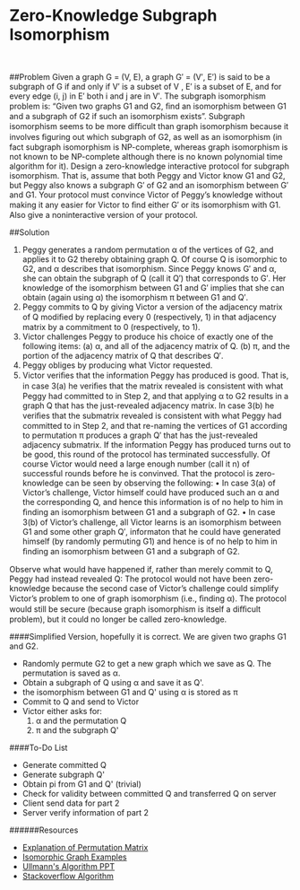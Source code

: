Zero-Knowledge Subgraph Isomorphism
===================================
<br/>

##Problem
 Given a graph G = (V, E), a graph G′ = (V′, E′) is said to be a subgraph of G if and only if V′ is a subset of V , E′ is a subset of E, and for every edge (i, j) in E′ both i and j are in V′. The subgraph isomorphism problem is: “Given two graphs G1 and G2, ﬁnd an isomorphism between G1 and a subgraph of G2 if such an isomorphism exists”. Subgraph isomorphism seems to be more diﬃcult than graph isomorphism because it involves ﬁguring out which subgraph of G2, as well as an isomorphism (in fact subgraph isomorphism is NP-complete, whereas graph isomorphism is not known to be NP-complete although there is no known polynomial time algorithm for it). Design a zero-knowledge interactive protocol for subgraph isomorphism. That is, assume that both Peggy and Victor know G1 and G2, but Peggy also knows a subgraph G′ of G2 and an isomorphism between G′ and G1. Your protocol must convince Victor of Peggy’s knowledge without making it any easier for Victor to ﬁnd either G′ or its isomorphism with G1. Also give a noninteractive version of your protocol.
 
 
##Solution
1. Peggy generates a random permutation α of the vertices of G2, and applies it to G2
thereby obtaining graph Q. Of course Q is isomorphic to G2, and α describes that
isomorphism. Since Peggy knows G′ and α, she can obtain the subgraph of Q (call
it Q′) that corresponds to G′. Her knowledge of the isomorphism between G1 and G′
implies that she can obtain (again using α) the isomorphism π between G1 and Q′.
2. Peggy commits to Q by giving Victor a version of the adjacency matrix of Q modiﬁed
by replacing every 0 (respectively, 1) in that adjacency matrix by a commitment to 0
(respectively, to 1).
3. Victor challenges Peggy to produce his choice of exactly one of the following items:
(a) α, and all of the adjacency matrix of Q.
(b) π, and the portion of the adjacency matrix of Q that describes Q′.
4. Peggy obliges by producing what Victor requested.
5. Victor veriﬁes that the information Peggy has produced is good. That is, in case 3(a)
he veriﬁes that the matrix revealed is consistent with what Peggy had committed to
in Step 2, and that applying α to G2 results in a graph Q that has the just-revealed
adjacency matrix. In case 3(b) he veriﬁes that the submatrix revealed is consistent
with what Peggy had committed to in Step 2, and that re-naming the vertices of G1
according to permutation π produces a graph Q′
that has the just-revealed adjacency
submatrix. If the information Peggy has produced turns out to be good, this round
of the protocol has terminated successfully.
Of course Victor would need a large enough number (call it n) of successful rounds before
he is convinved.
That the protocol is zero-knowledge can be seen by observing the following:
• In case 3(a) of Victor’s challenge, Victor himself could have produced such an α and
the corresponding Q, and hence this information is of no help to him in ﬁnding an
isomorphism between G1 and a subgraph of G2.
• In case 3(b) of Victor’s challenge, all Victor learns is an isomorphism between G1 and
some other graph Q′, informaton that he could have generated himself (by randomly
permuting G1) and hence is of no help to him in ﬁnding an isomorphism between G1
and a subgraph of G2.

Observe what would have happened if, rather than merely commit to Q, Peggy had instead
revealed Q: The protocol would not have been zero-knowledge because the second case
of Victor’s challenge could simplify Victor’s problem to one of graph isomorphism (i.e.,
ﬁnding α). The protocol would still be secure (because graph isomorphism is itself a diﬃcult
problem), but it could no longer be called zero-knowledge.





####Simplified Version, hopefully it is correct.
We are given two graphs G1 and G2.
- Randomly permute G2 to get a new graph which we save as Q. The permutation is saved as α.
- Obtain a subgraph of Q using α and save it as Q'.
- the isomorphism between G1 and Q' using α is stored as π
- Commit to Q and send to Victor
- Victor either asks for:
    1. α and the permutation Q
    2. π and the subgraph Q'


####To-Do List
- Generate committed Q 
- Generate subgraph Q'
- Obtain pi from G1 and Q' (trivial)
- Check for validity between committed Q and transferred Q on server
- Client send data for part 2
- Server verify information of part 2

######Resources
- [Explanation of Permutation Matrix](http://www.witno.com/discrete/chap5.pdf)
- [Isomorphic Graph Examples](http://www.cs.laurentian.ca/jdompierre/html/MATH2056E_W2011/cours/s9.3_graph_isomorphism_BW.pdf)
- [Ullmann's Algorithm PPT](http://oldwww.prip.tuwien.ac.at/teaching/ss/strupr/vogl.pdf)
- [Stackoverflow Algorithm](http://stackoverflow.com/questions/13537716/how-to-partially-compare-two-graphs)

